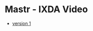 Mastr - IXDA Video
================

- [version 1](https://StuartMcMaw.github.io/john-baskerville/v1.html)

